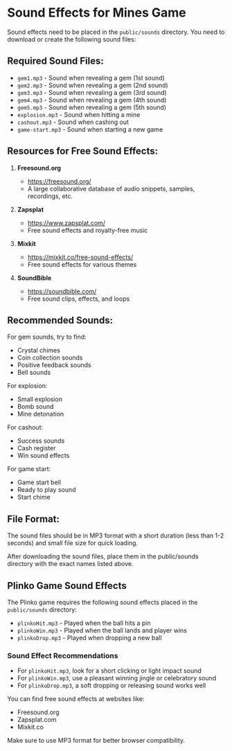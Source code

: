 # Sound Effects for Mines Game

Sound effects need to be placed in the `public/sounds` directory. You need to download or create the following sound files:

## Required Sound Files:
- `gem1.mp3` - Sound when revealing a gem (1st sound)
- `gem2.mp3` - Sound when revealing a gem (2nd sound)
- `gem3.mp3` - Sound when revealing a gem (3rd sound)
- `gem4.mp3` - Sound when revealing a gem (4th sound)
- `gem5.mp3` - Sound when revealing a gem (5th sound)
- `explosion.mp3` - Sound when hitting a mine
- `cashout.mp3` - Sound when cashing out
- `game-start.mp3` - Sound when starting a new game

## Resources for Free Sound Effects:

1. **Freesound.org**
   - https://freesound.org/
   - A large collaborative database of audio snippets, samples, recordings, etc.

2. **Zapsplat**
   - https://www.zapsplat.com/
   - Free sound effects and royalty-free music

3. **Mixkit**
   - https://mixkit.co/free-sound-effects/
   - Free sound effects for various themes

4. **SoundBible**
   - https://soundbible.com/
   - Free sound clips, effects, and loops

## Recommended Sounds:

For gem sounds, try to find:
- Crystal chimes
- Coin collection sounds
- Positive feedback sounds
- Bell sounds

For explosion:
- Small explosion
- Bomb sound
- Mine detonation

For cashout:
- Success sounds
- Cash register
- Win sound effects

For game start:
- Game start bell
- Ready to play sound
- Start chime

## File Format:
The sound files should be in MP3 format with a short duration (less than 1-2 seconds) and small file size for quick loading.

After downloading the sound files, place them in the public/sounds directory with the exact names listed above.

## Plinko Game Sound Effects

The Plinko game requires the following sound effects placed in the `public/sounds` directory:

- `plinkoHit.mp3` - Played when the ball hits a pin
- `plinkoWin.mp3` - Played when the ball lands and player wins
- `plinkoDrop.mp3` - Played when dropping a new ball

### Sound Effect Recommendations

- For `plinkoHit.mp3`, look for a short clicking or light impact sound
- For `plinkoWin.mp3`, use a pleasant winning jingle or celebratory sound
- For `plinkoDrop.mp3`, a soft dropping or releasing sound works well

You can find free sound effects at websites like:
- Freesound.org
- Zapsplat.com
- Mixkit.co

Make sure to use MP3 format for better browser compatibility. 